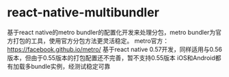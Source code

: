 # react-native-multibundler
基于react native的metro bundler的配置化开发来处理分包，metro bundler为官方打包的工具，使用官方分包方法更灵活稳定。
metro官方：https://facebook.github.io/metro/
基于react native 0.57开发，同样适用与0.56版本，但由于0.55版本的打包配置还不完善，暂不支持0.55版本
iOS和Android都有加载多bundle实例，经测试稳定可靠
